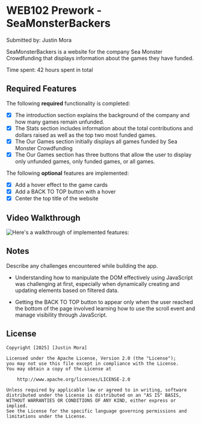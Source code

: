 # WEB102 Prework - SeaMonsterBackers

Submitted by: Justin Mora

SeaMonsterBackers is a website for the company Sea Monster Crowdfunding that displays information about the games they have funded.

Time spent: 42 hours spent in total

## Required Features

The following **required** functionality is completed:

* [x] The introduction section explains the background of the company and how many games remain unfunded.
* [x] The Stats section includes information about the total contributions and dollars raised as well as the top two most funded games.
* [x] The Our Games section initially displays all games funded by Sea Monster Crowdfunding
* [x] The Our Games section has three buttons that allow the user to display only unfunded games, only funded games, or all games.

The following **optional** features are implemented:

* [x] Add a hover effect to the game cards
* [x] Add a BACK TO TOP button with a hover
* [x] Center the top title of the website

## Video Walkthrough

![Here's a walkthrough of implemented features:]([https://www.loom.com/share/0a783a01393d4e238f3cc3bac5a90dac?sid=3cdc84db-2664-4a42-8247-dbb84dd78008](https://www.loom.com/share/0a783a01393d4e238f3cc3bac5a90dac?sid=aeb1763f-56be-480f-9b1e-56a0fcf116f6) )


## Notes

Describe any challenges encountered while building the app.

- Understanding how to manipulate the DOM effectively using JavaScript was challenging at first, especially when dynamically creating and updating elements based on filtered data. 

- Getting the BACK TO TOP button to appear only when the user reached the bottom of the page involved learning how to use the scroll event and manage visibility through JavaScript.


## License

    Copyright [2025] [Justin Mora]

    Licensed under the Apache License, Version 2.0 (the "License");
    you may not use this file except in compliance with the License.
    You may obtain a copy of the License at

        http://www.apache.org/licenses/LICENSE-2.0

    Unless required by applicable law or agreed to in writing, software
    distributed under the License is distributed on an "AS IS" BASIS,
    WITHOUT WARRANTIES OR CONDITIONS OF ANY KIND, either express or implied.
    See the License for the specific language governing permissions and
    limitations under the License.
